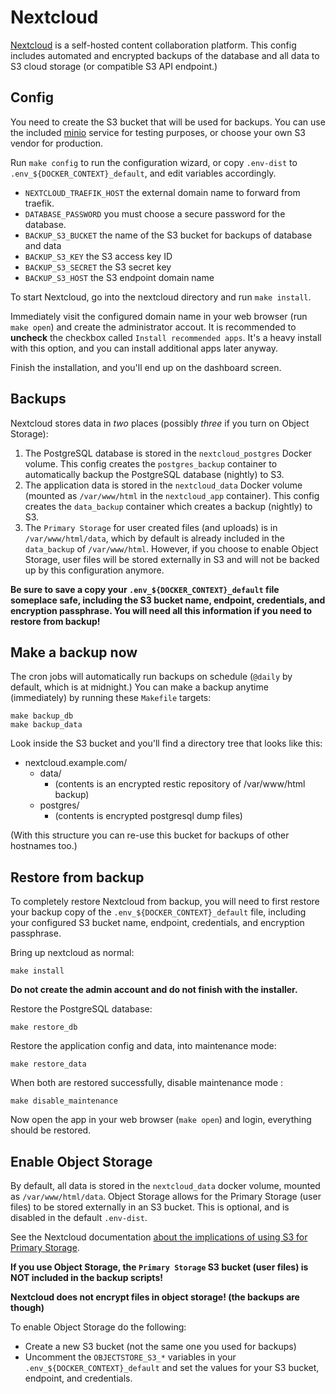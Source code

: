 # Nextcloud

[Nextcloud](https://nextcloud.com/) is a self-hosted content collaboration
platform. This config includes automated and encrypted backups of the database
and all data to S3 cloud storage (or compatible S3 API endpoint.)

## Config

You need to create the S3 bucket that will be used for backups. You can use the
included [minio](../minio) service for testing purposes, or choose your own S3
vendor for production.

Run `make config` to run the configuration wizard, or copy `.env-dist` to
`.env_${DOCKER_CONTEXT}_default`, and edit variables accordingly.

 * `NEXTCLOUD_TRAEFIK_HOST` the external domain name to forward from traefik.
 * `DATABASE_PASSWORD` you must choose a secure password for the database.
 * `BACKUP_S3_BUCKET` the name of the S3 bucket for backups of database and data
 * `BACKUP_S3_KEY` the S3 access key ID
 * `BACKUP_S3_SECRET` the S3 secret key
 * `BACKUP_S3_HOST` the S3 endpoint domain name

To start Nextcloud, go into the nextcloud directory and run `make install`.

Immediately visit the configured domain name in your web browser (run `make
open`) and create the administrator accout. It is recommended to **uncheck** the
checkbox called `Install recommended apps`. It's a heavy install with this
option, and you can install additional apps later anyway.

Finish the installation, and you'll end up on the dashboard screen.

## Backups

Nextcloud stores data in *two* places (possibly *three* if you turn on Object
Storage):

 1. The PostgreSQL database is stored in the `nextcloud_postgres` Docker volume.
   This config creates the `postgres_backup` container to automatically backup
   the PostgreSQL database (nightly) to S3.
 2. The application data is stored in the `nextcloud_data` Docker volume
   (mounted as `/var/www/html` in the `nextcloud_app` container). This config
   creates the `data_backup` container which creates a backup (nightly) to S3.
 3. The `Primary Storage` for user created files (and uploads) is in
   `/var/www/html/data`, which by default is already included in the
   `data_backup` of `/var/www/html`. However, if you choose to enable Object
   Storage, user files will be stored externally in S3 and will not be backed up
   by this configuration anymore.

**Be sure to save a copy your `.env_${DOCKER_CONTEXT}_default` file someplace safe, including the S3
bucket name, endpoint, credentials, and encryption passphrase. You will need all
this information if you need to restore from backup!**

## Make a backup now

The cron jobs will automatically run backups on schedule (`@daily` by default,
which is at midnight.) You can make a backup anytime (immediately) by running
these `Makefile` targets:

```
make backup_db
make backup_data
```

Look inside the S3 bucket and you'll find a directory tree that looks like this:

 * nextcloud.example.com/
   * data/
     * (contents is an encrypted restic repository of /var/www/html backup)
   * postgres/
     * (contents is encrypted postgresql dump files)

(With this structure you can re-use this bucket for backups of other hostnames
too.)

## Restore from backup

To completely restore Nextcloud from backup, you will need to first restore your
backup copy of the `.env_${DOCKER_CONTEXT}_default` file, including your configured S3 bucket name,
endpoint, credentials, and encryption passphrase.

Bring up nextcloud as normal:

```
make install
```

**Do not create the admin account and do not finish with the installer.**

Restore the PostgreSQL database:

```
make restore_db
```

Restore the application config and data, into maintenance mode:

```
make restore_data
```

When both are restored successfully, disable maintenance mode :

```
make disable_maintenance
```

Now open the app in your web browser (`make open`) and login, everything should
be restored.


## Enable Object Storage

By default, all data is stored in the `nextcloud_data` docker volume, mounted as
`/var/www/html/data`. Object Storage allows for the Primary Storage (user files)
to be stored externally in an S3 bucket. This is optional, and is disabled in
the default `.env-dist`.

See the Nextcloud documentation [about the implications of using S3 for Primary
Storage](https://docs.nextcloud.com/server/latest/admin_manual/configuration_files/primary_storage.html#configuring-object-storage-as-primary-storage).

**If you use Object Storage, the `Primary Storage` S3 bucket (user files) is NOT
included in the backup scripts!**

**Nextcloud does not encrypt files in object storage! (the backups are though)**

To enable Object Storage do the following:

 * Create a new S3 bucket (not the same one you used for backups)
 * Uncomment the `OBJECTSTORE_S3_*` variables in your
   `.env_${DOCKER_CONTEXT}_default` and set the values for your S3
   bucket, endpoint, and credentials.
